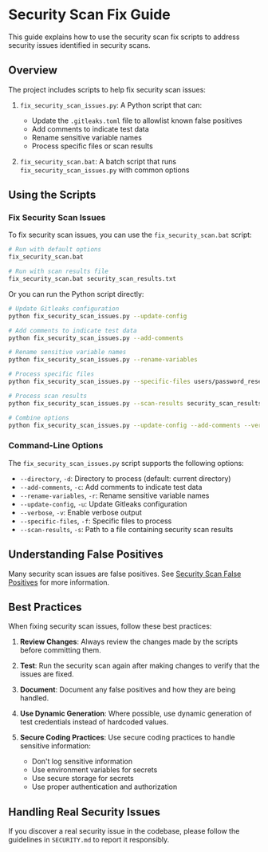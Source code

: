 # Security Scan Fix Guide

This guide explains how to use the security scan fix scripts to address security issues identified in security scans.

## Overview

The project includes scripts to help fix security scan issues:

1. `fix_security_scan_issues.py`: A Python script that can:
   - Update the `.gitleaks.toml` file to allowlist known false positives
   - Add comments to indicate test data
   - Rename sensitive variable names
   - Process specific files or scan results

2. `fix_security_scan.bat`: A batch script that runs `fix_security_scan_issues.py` with common options

## Using the Scripts

### Fix Security Scan Issues

To fix security scan issues, you can use the `fix_security_scan.bat` script:

```bash
# Run with default options
fix_security_scan.bat

# Run with scan results file
fix_security_scan.bat security_scan_results.txt
```

Or you can run the Python script directly:

```bash
# Update Gitleaks configuration
python fix_security_scan_issues.py --update-config

# Add comments to indicate test data
python fix_security_scan_issues.py --add-comments

# Rename sensitive variable names
python fix_security_scan_issues.py --rename-variables

# Process specific files
python fix_security_scan_issues.py --specific-files users/password_reset.py users/services.py

# Process scan results
python fix_security_scan_issues.py --scan-results security_scan_results.txt

# Combine options
python fix_security_scan_issues.py --update-config --add-comments --verbose
```

### Command-Line Options

The `fix_security_scan_issues.py` script supports the following options:

- `--directory`, `-d`: Directory to process (default: current directory)
- `--add-comments`, `-c`: Add comments to indicate test data
- `--rename-variables`, `-r`: Rename sensitive variable names
- `--update-config`, `-u`: Update Gitleaks configuration
- `--verbose`, `-v`: Enable verbose output
- `--specific-files`, `-f`: Specific files to process
- `--scan-results`, `-s`: Path to a file containing security scan results

## Understanding False Positives

Many security scan issues are false positives. See [Security Scan False Positives](security_scan_false_positives.md) for more information.

## Best Practices

When fixing security scan issues, follow these best practices:

1. **Review Changes**: Always review the changes made by the scripts before committing them.

2. **Test**: Run the security scan again after making changes to verify that the issues are fixed.

3. **Document**: Document any false positives and how they are being handled.

4. **Use Dynamic Generation**: Where possible, use dynamic generation of test credentials instead of hardcoded values.

5. **Secure Coding Practices**: Use secure coding practices to handle sensitive information:
   - Don't log sensitive information
   - Use environment variables for secrets
   - Use secure storage for secrets
   - Use proper authentication and authorization

## Handling Real Security Issues

If you discover a real security issue in the codebase, please follow the guidelines in `SECURITY.md` to report it responsibly.
